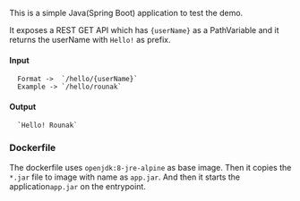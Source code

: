This is a simple Java(Spring Boot) application to test the demo. 

It exposes a REST GET API which has `{userName}` as a PathVariable and it returns the userName with `Hello!` as prefix.

#### Input
      Format ->  `/hello/{userName}`
      Example -> `/hello/rounak`
      

#### Output
      `Hello! Rounak`    
      
### Dockerfile

The dockerfile uses `openjdk:8-jre-alpine` as base image. Then it copies the `*.jar` file to image with name as `app.jar`. And then it starts the application`app.jar` on the entrypoint.
      
      
